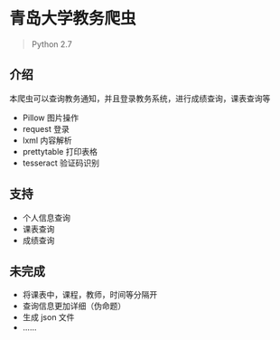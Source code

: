 # 青岛大学教务爬虫
> Python 2.7

## 介绍
本爬虫可以查询教务通知，并且登录教务系统，进行成绩查询，课表查询等

- Pillow 图片操作
- request 登录
- lxml 内容解析
- prettytable 打印表格
- tesseract 验证码识别

## 支持
- 个人信息查询
- 课表查询
- 成绩查询

## 未完成
- 将课表中，课程，教师，时间等分隔开
- 查询信息更加详细（伪命题）
- 生成 json 文件
- ......
